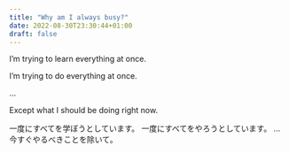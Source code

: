 ```yaml
---
title: "Why am I always busy?"
date: 2022-08-30T23:30:44+01:00
draft: false
---
```


I’m trying to learn everything at once.

I’m trying to do everything at once.

...

Except what I should be doing right now.

一度にすべてを学ぼうとしています。
一度にすべてをやろうとしています。
...
今すぐやるべきことを除いて。